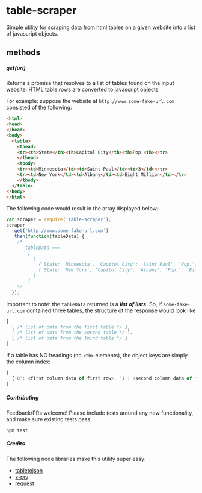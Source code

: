 # table-scraper
Simple utility for scraping data from html tables on a given website into a list of javascript objects.

## methods

##### get(*url*)
Returns a promise that resolves to a list of tables found on the input website. HTML table rows are converted to
javascript objects

For example: suppose the website at `http://www.some-fake-url.com` consisted of the following:
```html
<html>
<head>
</head>
<body>
  <table>
    <thead>
    <tr><th>State</th><th>Capitol City</th><th>Pop.<th></tr>
    </thead>
    <tbody>
    <tr><td>Minnesota</td><td>Saint Paul</td><td>3</td></tr>
    <tr><td>New York</td><td>Albany</td><td>Eight Million</td></tr>
    </tbody>
  </table>
</body>
</html>
```

The following code would result in the array displayed below:

```javascript
var scraper = require('table-scraper');
scraper
  .get('http://www.some-fake-url.com')
  .then(function(tableData) {
    /*
       tableData === 
        [ 
          [ 
            { State: 'Minnesota', 'Capitol City': 'Saint Paul', 'Pop.': '3' },
            { State: 'New York', 'Capitol City': 'Albany', 'Pop.': 'Eight Million' } 
          ] 
        ]
    */
  });
```

Important to note: the `tableData` returned is a ***list of lists***. So, if `some-fake-url.com`
contained three tables, the structure of the response would look like

```javascript
[
  [ /* list of data from the first table */ ],
  [ /* list of data from the second table */ ],
  [ /* list of data from the third table */ ]
]
```

If a table has NO headings (no `<th>` elements), the object keys are simply the column index:
```javascript
[
  {'0': <first column data of first row>, '1': <second column data of first row>, .... }
]
```


##### Contributing
Feedback/PRs welcome! Please include tests around any new functionality, and make sure existing tests pass:
```
npm test
```


##### Credits
The following node libraries make this utility super easy:
* [tabletojson](https://github.com/iaincollins/tabletojson)
* [x-ray](https://github.com/lapwinglabs/x-ray)
* [request](https://github.com/request/request)
